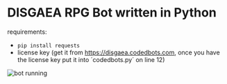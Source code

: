 # DISGAEA RPG Bot written in Python

requirements:
- `pip install requests`
- license key (get it from https://disgaea.codedbots.com, once you have the license key put it into ´codedbots.py´ on line 12)

![bot running](https://raw.github.com/Mila432/DISGAEA-RPG-Python-Bot/master/1.png)
